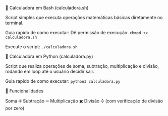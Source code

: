 🚀 Calculadora em Bash (calculadora.sh)

Script simples que executa operações matemáticas básicas diretamente no terminal.

Guia rapido de como executar:
Dê permissão de execução:
`chmod +x calculadora.sh`

Execute o script:
`./calculadora.sh`

🐍 Calculadora em Python (calculadora.py)

Script que realiza operações de soma, subtração, multiplicação e divisão, rodando em loop até o usuário decidir sair.

Guia rapido de como executar:
`python3 calculadora.py`

📌 Funcionalidades

Soma ➕
Subtração ➖
Multiplicação ✖️
Divisão ➗ (com verificação de divisão por zero)
